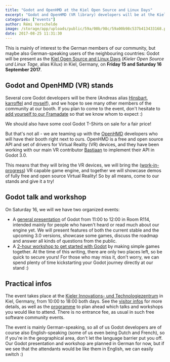 ```yaml
---
title: "Godot and OpenHMD at the Kiel Open Source and Linux Days"
excerpt: "Godot and OpenHMD (VR library) developers will be at the Kiel Open Source and Linux Days in Kiel, Germany, on Friday 15 and Saturday 16 September 2017. Both projects will have a stand each, and we will make a 1-hour presentation and a 2-hour workflow for aspiring and beginner Godot users."
categories: ["events"]
author: Rémi Verschelde
image: /storage/app/uploads/public/59a/00b/98c/59a00b98c537b413433168.png
date: 2017-08-25 11:31:30
---
```


This is mainly of interest to the German members of our community, but maybe also German-speaking users of the neighbouring countries: Godot will be present as the [Kiel Open Source and Linux Days](http://www.kilux.de) (*Kieler Open Source und Linux Tage*, alias Kilux) in Kiel, Germany, on **Friday 15 and Saturday 16 September 2017**.

## Godot and OpenHMD (VR) stands

Several core Godot developers will be there (Andreas alias [Hinsbart](https://github.com/Hinsbart), [karroffel](https://github.com/karroffel) and [myself](https://github.com/akien-mga)), and we hope to see many other members of the community at our booth. If you plan to come to the event, don't hesitate to [add yourself to our Framadate](https://framadate.org/godot-kilux2017) so that we know whom to expect :)

We should also have some cool Godot T-Shirts on sale for a fair price!

But that's not all - we are teaming up with the [OpenHMD](http://www.openhmd.net) developers who will have their booth right next to ours. OpenHMD is a free and open source API and set of drivers for Virtual Reality (VR) devices, and they have been working with our main VR contributor [Bastiaan](https://github.com/BastiaanOlij) to implement their API in Godot 3.0.

This means that they will bring the VR devices, we will bring the ([work-in-progress](https://github.com/godotengine/godot/pull/9545)) VR capable game engine, and together we will showcase demos of fully free and open source Virtual Reality! So by all means, come to our stands and give it a try!

## Godot talk and workshop

On Saturday 16, we will we have two organized events:
- A [general presentation](https://kielux.de/p319) of Godot from 11:00 to 12:00 in Room R114, intended mainly for people who haven't heard or read much about our engine yet. We will present features of both the current stable and the upcoming 3.0 versions, showcase some games, discuss the roadmap and answer all kinds of questions from the public.
- A [2-hour workshop to get started with Godot](https://kielux.de/p321) by making simple games together. At the time of this writing, there are only two places left, so be quick to secure yours! For those who may miss it, don't worry, we can spend plenty of time kickstarting your Godot journey directly at our stand :)

## Practical infos

The event takes place at the [Kieler Innovations- und Technologiezentrum](http://www.kilux.de/index.php?seite=besucher.html) in Kiel, Germany, from 10:00 to 18:00 both days. See the [visitor infos](http://www.kilux.de/index.php?seite=besucher.html) for more details, as well as the [programme](http://www.kilux.de/index.php?seite=programm.html) to plan ahead which talks and workshops you would like to attend. There is no entrance fee, as usual in such free software community events.

The event is mainly German-speaking, so all of us Godot developers are of course also English-speaking (some of us even being Dutch and French), so if you're in the geographical area, don't let the language barrier put you off. Our Godot presentation and workshop are planned in German for now, but if we see that the attendants would be like them in English, we can easily switch :)
